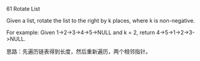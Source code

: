 61 Rotate List

Given a list, rotate the list to the right by k places, where k is non-negative.

For example:
Given 1->2->3->4->5->NULL and k = 2,
return 4->5->1->2->3->NULL.

思路：先遍历链表得到长度，然后重新遍历，两个相邻指针。